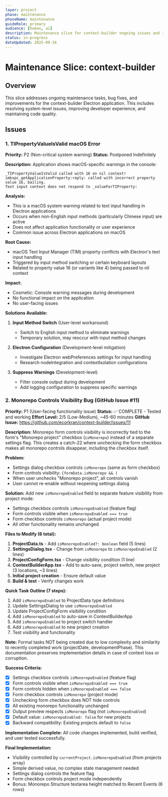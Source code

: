 ```yaml
---
layer: project
phase: maintenance
phaseName: maintenance
guideRole: primary
audience: [human, ai]
description: Maintenance slice for context-builder ongoing issues and improvements
status: in-progress
dateUpdated: 2025-09-16
---
```


# Maintenance Slice: context-builder

## Overview

This slice addresses ongoing maintenance tasks, bug fixes, and improvements for the context-builder Electron application. This includes resolving system-level issues, improving developer experience, and maintaining code quality.

## Issues

### 1. TIPropertyValueIsValid macOS Error

**Priority:** P2 (Non-critical system warning)
**Status:** Postponed Indefinitely

**Description:** 
Application shows macOS-specific warnings in the console:
```
_TIPropertyValueIsValid called with 16 on nil context!
imkxpc_getApplicationProperty:reply: called with incorrect property value 16, bailing.
Text input context does not respond to _valueForTIProperty:
```

**Analysis:**
- This is a macOS system warning related to text input handling in Electron applications
- Occurs when non-English input methods (particularly Chinese input) are active
- Does not affect application functionality or user experience
- Common issue across Electron applications on macOS

**Root Cause:**
- macOS Text Input Manager (TIM) property conflicts with Electron's text input handling
- Triggered by input method switching or certain keyboard layouts
- Related to property value 16 (or variants like 4) being passed to nil context

**Impact:**
- Cosmetic: Console warning messages during development
- No functional impact on the application
- No user-facing issues

**Solutions Available:**
1. **Input Method Switch** (User-level workaround)
   - Switch to English input method to eliminate warnings
   - Temporary solution, may reoccur with input method changes

2. **Electron Configuration** (Development-level mitigation)
   - Investigate Electron webPreferences settings for input handling
   - Research nodeIntegration and contextIsolation configurations

3. **Suppress Warnings** (Development-level)
   - Filter console output during development
   - Add logging configuration to suppress specific warnings

### 2. Monorepo Controls Visibility Bug (GitHub Issue #11)

**Priority:** P1 (User-facing functionality issue)
**Status:** ✅ COMPLETE - Tested and working
**Effort Level:** 2/5 (Low-Medium), ~45-60 minutes
**GitHub Issue:** https://github.com/ecorkran/context-builder/issues/11

**Description:**
Monorepo form controls visibility is incorrectly tied to the form's "Monorepo project" checkbox (`isMonorepo`) instead of a separate settings flag. This creates a catch-22 where unchecking the form checkbox makes all monorepo controls disappear, including the checkbox itself.

**Problem:**
- Settings dialog checkbox controls `isMonorepo` (same as form checkbox)
- Form controls visibility: `{formData.isMonorepo && (`
- When user unchecks "Monorepo project", all controls vanish
- User cannot re-enable without reopening settings dialog

**Solution:**
Add new `isMonorepoEnabled` field to separate feature visibility from project mode:
- Settings checkbox controls `isMonorepoEnabled` (feature flag)
- Form controls visible when `isMonorepoEnabled === true`
- Form checkbox controls `isMonorepo` (actual project mode)
- All other functionality remains unchanged

**Files to Modify (6 total):**

1. **ProjectData.ts** - Add `isMonorepoEnabled?: boolean` field (5 lines)
2. **SettingsDialog.tsx** - Change from `isMonorepo` to `isMonorepoEnabled` (2 lines)
3. **ProjectConfigForm.tsx** - Change visibility condition (1 line)
4. **ContextBuilderApp.tsx** - Add to auto-save, project switch, new project (3 locations, ~3 lines)
5. **Initial project creation** - Ensure default value
6. **Build & test** - Verify changes work

**Quick Task Outline (7 steps):**

1. Add `isMonorepoEnabled` to ProjectData type definitions
2. Update SettingsDialog to use `isMonorepoEnabled`
3. Update ProjectConfigForm visibility condition
4. Add `isMonorepoEnabled` to auto-save in ContextBuilderApp
5. Add `isMonorepoEnabled` to project switch handler
6. Add `isMonorepoEnabled` to new project creation
7. Test visibility and functionality

**Note:** Formal tasks NOT being created due to low complexity and similarity to recently completed work (projectDate, developmentPhase). This documentation preserves implementation details in case of context loss or corruption.

**Success Criteria:**

- [x] Settings checkbox controls `isMonorepoEnabled` (feature flag)
- [x] Form controls visible when `isMonorepoEnabled === true`
- [x] Form controls hidden when `isMonorepoEnabled === false`
- [x] Form checkbox controls `isMonorepo` (project mode)
- [x] Unchecking form checkbox does NOT hide controls
- [x] All existing monorepo functionality unchanged
- [x] Output preview respects `isMonorepo` flag (not `isMonorepoEnabled`)
- [x] Default value: `isMonorepoEnabled: false` for new projects
- [x] Backward compatibility: Existing projects default to `false`

**Implementation Complete:** All code changes implemented, build verified, and user tested successfully.

**Final Implementation:**
- Visibility controlled by `currentProject.isMonorepoEnabled` (from projects array)
- Simple derived value, no complex state management needed
- Settings dialog controls the feature flag
- Form checkbox controls project mode independently
- Bonus: Monorepo Structure textarea height matched to Recent Events (6 rows)

